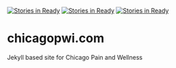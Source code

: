 [![Stories in Ready](https://badge.waffle.io/LonelyBeastie/chicagopwi.png?label=ready&title=Ready)](https://waffle.io/LonelyBeastie/chicagopwi)
[![Stories in Ready](https://badge.waffle.io/LonelyBeastie/chicagopwi.png?label=ready&title=Ready)](https://waffle.io/LonelyBeastie/chicagopwi)
[![Stories in Ready](https://badge.waffle.io/LonelyBeastie/chicagopwi.png?label=ready&title=Ready)](https://waffle.io/LonelyBeastie/chicagopwi)
# chicagopwi.com
Jekyll based site for Chicago Pain and Wellness
